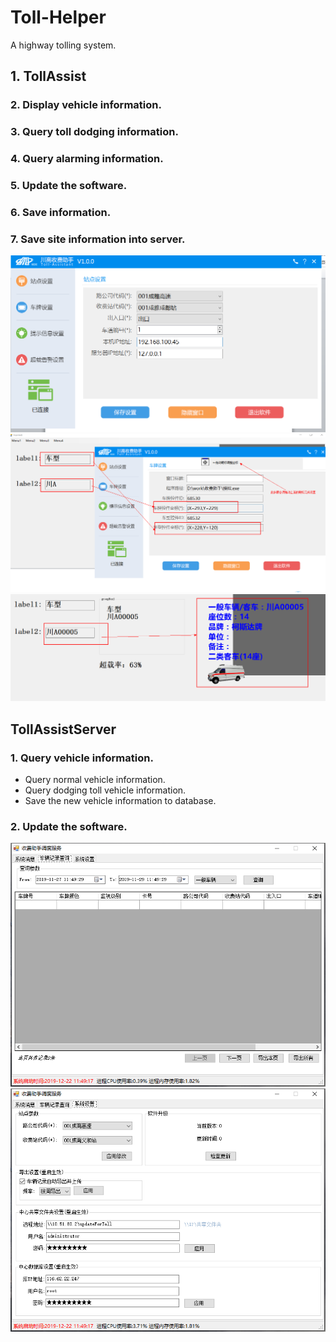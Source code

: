 # Toll-Helper
 A highway tolling system.
## 1. TollAssist
### 2. Display vehicle information.  
### 3. Query toll dodging information.
### 4. Query alarming information.
### 5. Update the software.
### 6. Save information.  
### 7. Save site information into server.  
<img src="https://github.com/Tyrannus-Moore/Toll-Helper/blob/master/Images/demo1.png" width="575">   
<img src="https://github.com/Tyrannus-Moore/Toll-Helper/blob/master/Images/demo2.png" width="575">   
<img src="https://github.com/Tyrannus-Moore/Toll-Helper/blob/master/Images/demo3.png" width="575">   


## TollAssistServer
### 1. Query vehicle information.  
* Query normal vehicle information.  
* Query dodging toll vehicle information.  
* Save the new vehicle information to database.  
### 2. Update the software.  
<img src="https://github.com/Tyrannus-Moore/Toll-Helper/blob/master/Images/demo4.png" width="575">   
<img src="https://github.com/Tyrannus-Moore/Toll-Helper/blob/master/Images/demo5.png" width="575">   
